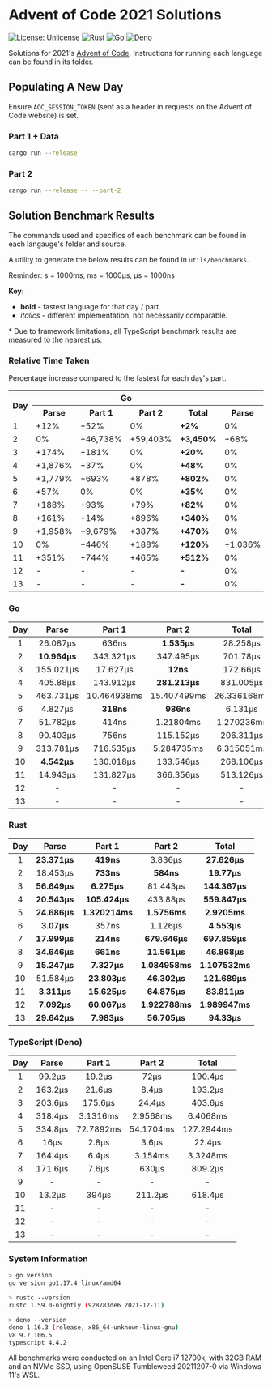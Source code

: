 # Advent of Code 2021 Solutions

[![License: Unlicense](https://img.shields.io/badge/license-Unlicense-blue.svg)](http://unlicense.org/)
[![Rust](https://github.com/maneac/aoc2021/actions/workflows/rust.yml/badge.svg)](https://github.com/maneac/aoc2021/actions/workflows/rust.yml)
[![Go](https://github.com/maneac/aoc2021/actions/workflows/golang.yml/badge.svg)](https://github.com/maneac/aoc2021/actions/workflows/golang.yml)
[![Deno](https://github.com/maneac/aoc2021/actions/workflows/deno.yml/badge.svg)](https://github.com/maneac/aoc2021/actions/workflows/deno.yml)

Solutions for 2021's [Advent of Code](https://adventofcode.com/2021). Instructions for running each language can be found in its folder.

## Populating A New Day

Ensure `AOC_SESSION_TOKEN` (sent as a header in requests on the Advent of Code website) is set.

### Part 1 + Data

```bash
cargo run --release
```

### Part 2

```bash
cargo run --release -- --part-2
```

## Solution Benchmark Results

The commands used and specifics of each benchmark can be found in each langauge's folder and source.

A utility to generate the below results can be found in `utils/benchmarks`.

Reminder: s = 1000ms, ms = 1000&mu;s, &mu;s = 1000ns

**Key**:

- **bold** - fastest language for that day / part.
- *italics* - different implementation, not necessarily comparable.

\* Due to framework limitations, all TypeScript benchmark results are measured to the nearest &mu;s.

### Relative Time Taken

Percentage increase compared to the fastest for each day's part.

<table>
  <tr>
    <th rowspan=2>Day</th>
    <th colspan=4>Go</th>
    <th colspan=4>Rust</th>
    <th colspan=4>TypeScript</th>
  </tr>
  <tr>
    <th>Parse</th>
    <th>Part 1</th>
    <th>Part 2</th>
    <th>Total</th>
    <th>Parse</th>
    <th>Part 1</th>
    <th>Part 2</th>
    <th>Total</th>
    <th>Parse</th>
    <th>Part 1</th>
    <th>Part 2</th>
    <th>Total</th>
  </tr>
  <tr>
    <td>1</td>
    <td>+12%</td>
    <td>+52%</td>
    <td>0%</td>
    <td><b>+2%</b></td>
    <td>0%</td>
    <td>0%</td>
    <td>+150%</td>
    <td><b>0%</b></td>
    <td>+324%</td>
    <td>+4,482%</td>
    <td>+4,591%</td>
    <td><b>+589%</b></td>
  </tr>
  <tr>
    <td>2</td>
    <td>0%</td>
    <td>+46,738%</td>
    <td>+59,403%</td>
    <td><b>+3,450%</b></td>
    <td>+68%</td>
    <td>0%</td>
    <td>0%</td>
    <td><b>0%</b></td>
    <td>+1,389%</td>
    <td>+2,847%</td>
    <td>+1,338%</td>
    <td><b>+877%</b></td>
  </tr>
  <tr>
    <td>3</td>
    <td>+174%</td>
    <td>+181%</td>
    <td>0%</td>
    <td><b>+20%</b></td>
    <td>0%</td>
    <td>0%</td>
    <td>+678,592%</td>
    <td><b>0%</b></td>
    <td>+259%</td>
    <td>+2,698%</td>
    <td>+203,233%</td>
    <td><b>+180%</b></td>
  </tr>
  <tr>
    <td>4</td>
    <td>+1,876%</td>
    <td>+37%</td>
    <td>0%</td>
    <td><b>+48%</b></td>
    <td>0%</td>
    <td>0%</td>
    <td>+54%</td>
    <td><b>0%</b></td>
    <td>+1,450%</td>
    <td>+2,870%</td>
    <td>+951%</td>
    <td><b>+1,044%</b></td>
  </tr>
  <tr>
    <td>5</td>
    <td>+1,779%</td>
    <td>+693%</td>
    <td>+878%</td>
    <td><b>+802%</b></td>
    <td>0%</td>
    <td>0%</td>
    <td>0%</td>
    <td><b>0%</b></td>
    <td>+1,256%</td>
    <td>+5,413%</td>
    <td>+3,338%</td>
    <td><b>+4,259%</b></td>
  </tr>
  <tr>
    <td>6</td>
    <td>+57%</td>
    <td>0%</td>
    <td>0%</td>
    <td><b>+35%</b></td>
    <td>0%</td>
    <td>+12%</td>
    <td>+14%</td>
    <td><b>0%</b></td>
    <td>+421%</td>
    <td>+781%</td>
    <td>+265%</td>
    <td><b>+392%</b></td>
  </tr>
  <tr>
    <td>7</td>
    <td>+188%</td>
    <td>+93%</td>
    <td>+79%</td>
    <td><b>+82%</b></td>
    <td>0%</td>
    <td>0%</td>
    <td>0%</td>
    <td><b>0%</b></td>
    <td>+813%</td>
    <td>+2,891%</td>
    <td>+364%</td>
    <td><b>+376%</b></td>
  </tr>
  <tr>
    <td>8</td>
    <td>+161%</td>
    <td>+14%</td>
    <td>+896%</td>
    <td><b>+340%</b></td>
    <td>0%</td>
    <td>0%</td>
    <td>0%</td>
    <td><b>0%</b></td>
    <td>+395%</td>
    <td>+1,050%</td>
    <td>+5,349%</td>
    <td><b>+1,627%</b></td>
  </tr>
  <tr>
    <td>9</td>
    <td>+1,958%</td>
    <td>+9,679%</td>
    <td>+387%</td>
    <td><b>+470%</b></td>
    <td>0%</td>
    <td>0%</td>
    <td>0%</td>
    <td><b>0%</b></td>
    <td>-</td>
    <td>-</td>
    <td>-</td>
    <td><b>-</b></td>
  </tr>
  <tr>
    <td>10</td>
    <td>0%</td>
    <td>+446%</td>
    <td>+188%</td>
    <td><b>+120%</b></td>
    <td>+1,036%</td>
    <td>0%</td>
    <td>0%</td>
    <td><b>0%</b></td>
    <td>+191%</td>
    <td>+1,555%</td>
    <td>+356%</td>
    <td><b>+408%</b></td>
  </tr>
  <tr>
    <td>11</td>
    <td>+351%</td>
    <td>+744%</td>
    <td>+465%</td>
    <td><b>+512%</b></td>
    <td>0%</td>
    <td>0%</td>
    <td>0%</td>
    <td><b>0%</b></td>
    <td>-</td>
    <td>-</td>
    <td>-</td>
    <td><b>-</b></td>
  </tr>
  <tr>
    <td>12</td>
    <td>-</td>
    <td>-</td>
    <td>-</td>
    <td><b>-</b></td>
    <td>0%</td>
    <td>0%</td>
    <td>0%</td>
    <td><b>0%</b></td>
    <td>-</td>
    <td>-</td>
    <td>-</td>
    <td><b>-</b></td>
  </tr>
  <tr>
    <td>13</td>
    <td>-</td>
    <td>-</td>
    <td>-</td>
    <td><b>-</b></td>
    <td>0%</td>
    <td>0%</td>
    <td>0%</td>
    <td><b>0%</b></td>
    <td>-</td>
    <td>-</td>
    <td>-</td>
    <td><b>-</b></td>
  </tr>
</table>

### Go

| Day   | Parse             | Part 1            | Part 2            | Total             |
|:-----:|:-----------------:|:-----------------:|:-----------------:|:-----------------:|
| 1     | 26.087&mu;s       | 636ns             | **1.535&mu;s**    | 28.258&mu;s       |
| 2     | **10.964&mu;s**   | 343.321&mu;s      | 347.495&mu;s      | 701.78&mu;s       |
| 3     | 155.021&mu;s      | 17.627&mu;s       | **12ns**          | 172.66&mu;s       |
| 4     | 405.88&mu;s       | 143.912&mu;s      | **281.213&mu;s**  | 831.005&mu;s      |
| 5     | 463.731&mu;s      | 10.464938ms       | 15.407499ms       | 26.336168ms       |
| 6     | 4.827&mu;s        | **318ns**         | **986ns**         | 6.131&mu;s        |
| 7     | 51.782&mu;s       | 414ns             | 1.21804ms         | 1.270236ms        |
| 8     | 90.403&mu;s       | 756ns             | 115.152&mu;s      | 206.311&mu;s      |
| 9     | 313.781&mu;s      | 716.535&mu;s      | 5.284735ms        | 6.315051ms        |
| 10    | **4.542&mu;s**    | 130.018&mu;s      | 133.546&mu;s      | 268.106&mu;s      |
| 11    | 14.943&mu;s       | 131.827&mu;s      | 366.356&mu;s      | 513.126&mu;s      |
| 12    | -                 | -                 | -                 | -                 |
| 13    | -                 | -                 | -                 | -                 |

### Rust

| Day   | Parse             | Part 1            | Part 2            | Total             |
|:-----:|:-----------------:|:-----------------:|:-----------------:|:-----------------:|
| 1     | **23.371&mu;s**   | **419ns**         | 3.836&mu;s        | **27.626&mu;s**   |
| 2     | 18.453&mu;s       | **733ns**         | **584ns**         | **19.77&mu;s**    |
| 3     | **56.649&mu;s**   | **6.275&mu;s**    | 81.443&mu;s       | **144.367&mu;s**  |
| 4     | **20.543&mu;s**   | **105.424&mu;s**  | 433.88&mu;s       | **559.847&mu;s**  |
| 5     | **24.686&mu;s**   | **1.320214ms**    | **1.5756ms**      | **2.9205ms**      |
| 6     | **3.07&mu;s**     | 357ns             | 1.126&mu;s        | **4.553&mu;s**    |
| 7     | **17.999&mu;s**   | **214ns**         | **679.646&mu;s**  | **697.859&mu;s**  |
| 8     | **34.646&mu;s**   | **661ns**         | **11.561&mu;s**   | **46.868&mu;s**   |
| 9     | **15.247&mu;s**   | **7.327&mu;s**    | **1.084958ms**    | **1.107532ms**    |
| 10    | 51.584&mu;s       | **23.803&mu;s**   | **46.302&mu;s**   | **121.689&mu;s**  |
| 11    | **3.311&mu;s**    | **15.625&mu;s**   | **64.875&mu;s**   | **83.811&mu;s**   |
| 12    | **7.092&mu;s**    | **60.067&mu;s**   | **1.922788ms**    | **1.989947ms**    |
| 13    | **29.642&mu;s**   | **7.983&mu;s**    | **56.705&mu;s**   | **94.33&mu;s**    |

### TypeScript (Deno)

| Day   | Parse             | Part 1            | Part 2            | Total             |
|:-----:|:-----------------:|:-----------------:|:-----------------:|:-----------------:|
| 1     | 99.2&mu;s         | 19.2&mu;s         | 72&mu;s           | 190.4&mu;s        |
| 2     | 163.2&mu;s        | 21.6&mu;s         | 8.4&mu;s          | 193.2&mu;s        |
| 3     | 203.6&mu;s        | 175.6&mu;s        | 24.4&mu;s         | 403.6&mu;s        |
| 4     | 318.4&mu;s        | 3.1316ms          | 2.9568ms          | 6.4068ms          |
| 5     | 334.8&mu;s        | 72.7892ms         | 54.1704ms         | 127.2944ms        |
| 6     | 16&mu;s           | 2.8&mu;s          | 3.6&mu;s          | 22.4&mu;s         |
| 7     | 164.4&mu;s        | 6.4&mu;s          | 3.154ms           | 3.3248ms          |
| 8     | 171.6&mu;s        | 7.6&mu;s          | 630&mu;s          | 809.2&mu;s        |
| 9     | -                 | -                 | -                 | -                 |
| 10    | 13.2&mu;s         | 394&mu;s          | 211.2&mu;s        | 618.4&mu;s        |
| 11    | -                 | -                 | -                 | -                 |
| 12    | -                 | -                 | -                 | -                 |
| 13    | -                 | -                 | -                 | -                 |

### System Information

```sh
> go version
go version go1.17.4 linux/amd64

> rustc --version
rustc 1.59.0-nightly (928783de6 2021-12-11)

> deno --version
deno 1.16.3 (release, x86_64-unknown-linux-gnu)
v8 9.7.106.5
typescript 4.4.2
```

All benchmarks were conducted on an Intel Core i7 12700k, with 32GB RAM and an NVMe SSD, using OpenSUSE Tumbleweed 20211207-0 via Windows 11's WSL.
